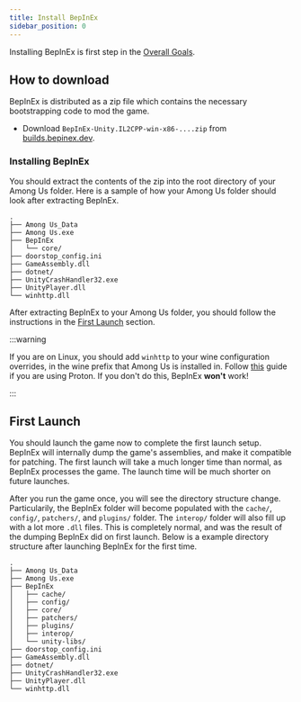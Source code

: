 ```yaml
---
title: Install BepInEx
sidebar_position: 0
---
```



Installing BepInEx is first step in the [Overall Goals](/#overall-goals).


## How to download

BepInEx is distributed as a zip file which contains the necessary bootstrapping code to mod the game.
  - Download `BepInEx-Unity.IL2CPP-win-x86-....zip` from [builds.bepinex.dev](https://builds.bepinex.dev/projects/bepinex_be).


### Installing BepInEx

You should extract the contents of the zip into the root directory of your Among Us folder. Here is a sample of how your Among Us folder should look after extracting BepInEx.
```
.
├── Among Us_Data
├── Among Us.exe
├── BepInEx
│   └── core/
├── doorstop_config.ini
├── GameAssembly.dll
├── dotnet/
├── UnityCrashHandler32.exe
├── UnityPlayer.dll
└── winhttp.dll
```
After extracting BepInEx to your Among Us folder, you should follow the instructions in the
[First Launch](#first-launch) section.

:::warning

If you are on Linux, you should add `winhttp` to your wine configuration overrides, in the
wine prefix that Among Us is installed in. Follow [this](https://docs.bepinex.dev/master/articles/advanced/steam_interop.html#open-winecfg-for-the-target-game) guide if you are using Proton. If you don't do this, BepInEx **won't**
work!

:::

## First Launch

You should launch the game now to complete the first launch setup. BepInEx will internally
dump the game's assemblies, and make it compatible for patching. The first launch will take
a much longer time than normal, as BepInEx processes the game. The launch time will be much shorter
on future launches.

After you run the game once, you will see the directory structure change. Particularily,
the BepInEx folder will become populated with the `cache/`, `config/`, `patchers/`, and
`plugins/` folder. The `interop/` folder will also fill up with a lot more `.dll` files.
This is completely normal, and was the result of the dumping BepInEx did on first launch.
Below is a example directory structure after launching BepInEx for the first time.
```
.
├── Among Us_Data
├── Among Us.exe
├── BepInEx
│   ├── cache/
│   ├── config/
│   ├── core/
│   ├── patchers/
│   ├── plugins/
│   ├── interop/
│   └── unity-libs/
├── doorstop_config.ini
├── GameAssembly.dll
├── dotnet/
├── UnityCrashHandler32.exe
├── UnityPlayer.dll
└── winhttp.dll
```
